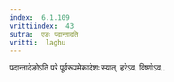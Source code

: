 ```yaml
---
index:  6.1.109
vrittiindex:  43
sutra:  एङः पदान्तादति
vritti:  laghu 
---
```


पदान्तादेङोऽति परे पूर्वरूपमेकादेशः स्यात्. हरेऽव. विष्णोऽव..

